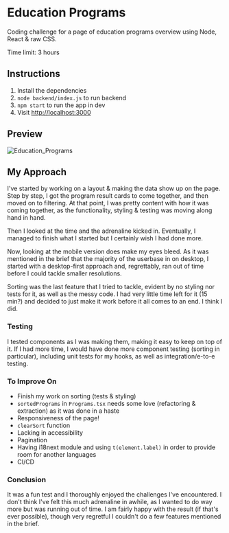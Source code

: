 # Education Programs

Coding challenge for a page of education programs overview using Node, React & raw CSS.

Time limit: 3 hours

## Instructions

1. Install the dependencies
2. `node backend/index.js` to run backend
3. `npm start` to run the app in dev
4. Visit [http://localhost:3000](http://localhost:3000)

## Preview

![Education_Programs](https://user-images.githubusercontent.com/72412305/228655671-413452ea-8a80-425c-970e-f74f93031b5e.gif)

## My Approach

I've started by working on a layout & making the data show up on the page. Step by step, I got the program result cards to come together, and then moved on to filtering. At that point, I was pretty content with how it was coming together, as the functionality, styling & testing was moving along hand in hand.

Then I looked at the time and the adrenaline kicked in. Eventually, I managed to finish what I started but I certainly wish I had done more.

Now, looking at the mobile version does make my eyes bleed. As it was mentioned in the brief that the majority of the userbase in on desktop, I started with a desktop-first approach and, regrettably, ran out of time before I could tackle smaller resolutions.

Sorting was the last feature that I tried to tackle, evident by no styling nor tests for it, as well as the messy code. I had very little time left for it (15 min?) and decided to just make it work before it all comes to an end. I think I did.

### Testing

I tested components as I was making them, making it easy to keep on top of it. If I had more time, I would have done more component testing (sorting in particular), including unit tests for my hooks, as well as integration/e-to-e testing.

### To Improve On

- Finish my work on sorting (tests & styling)
- `sortedPrograms` in `Programs.tsx` needs some love (refactoring & extraction) as it was done in a haste
- Responsiveness of the page!
- `clearSort` function
- Lacking in accessibility
- Pagination
- Having i18next module and using `t(element.label)` in order to provide room for another languages
- CI/CD

### Conclusion

It was a fun test and I thoroughly enjoyed the challenges I've encountered. I don't think I've felt this much adrenaline in awhile, as I wanted to do way more but was running out of time. I am fairly happy with the result (if that's ever possible), though very regretful I couldn't do a few features mentioned in the brief.
